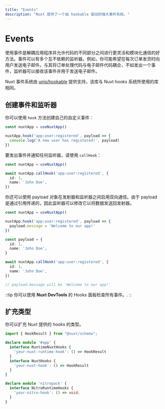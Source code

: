 ```yaml
---
title: "Events"
description: "Nuxt 提供了一个由 hookable 驱动的强大事件系统。"
---
```


# Events

使用事件是解耦应用程序并允许代码的不同部分之间进行更灵活和模块化通信的好方法。事件可以有多个互不依赖的监听器。例如，你可能希望在每次订单发货时向用户发送电子邮件。与其将订单处理代码与电子邮件代码耦合，不如发出一个事件，监听器可以接收该事件并用于发送电子邮件。

Nuxt 事件系统由 [unjs/hookable](https://github.com/unjs/hookable) 提供支持，该库与 Nuxt hooks 系统所使用的库相同。

## 创建事件和监听器

你可以使用 `hook` 方法创建自己的自定义事件：

```ts
const nuxtApp = useNuxtApp()

nuxtApp.hook('app:user:registered', payload => {
  console.log('A new user has registered!', payload)
})
```

要发出事件并通知任何监听器，请使用 `callHook`：

```ts
const nuxtApp = useNuxtApp()

await nuxtApp.callHook('app:user:registered', {
  id: 1,
  name: 'John Doe',
})
```

你还可以使用 payload 对象在发射器和监听器之间启用双向通信。由于 payload 是通过引用传递的，因此监听器可以修改它以将数据发送回发射器。

```ts
const nuxtApp = useNuxtApp()

nuxtApp.hook('app:user:registered', payload => {
  payload.message = 'Welcome to our app!'
})

const payload = {
  id: 1,
  name: 'John Doe',
}

await nuxtApp.callHook('app:user:registered', {
  id: 1,
  name: 'John Doe',
})

// payload.message will be 'Welcome to our app!'
```

::tip
你可以使用 **Nuxt DevTools** 的 Hooks 面板检查所有事件。.
::

## 扩充类型

你可以扩充 Nuxt 提供的 hooks 的类型。

```ts
import { HookResult } from "@nuxt/schema";

declare module '#app' {
  interface RuntimeNuxtHooks {
    'your-nuxt-runtime-hook': () => HookResult
  }
  interface NuxtHooks {
    'your-nuxt-hook': () => HookResult
  }
}

declare module 'nitropack' {
  interface NitroRuntimeHooks {
    'your-nitro-hook': () => void;
  }
}
```
